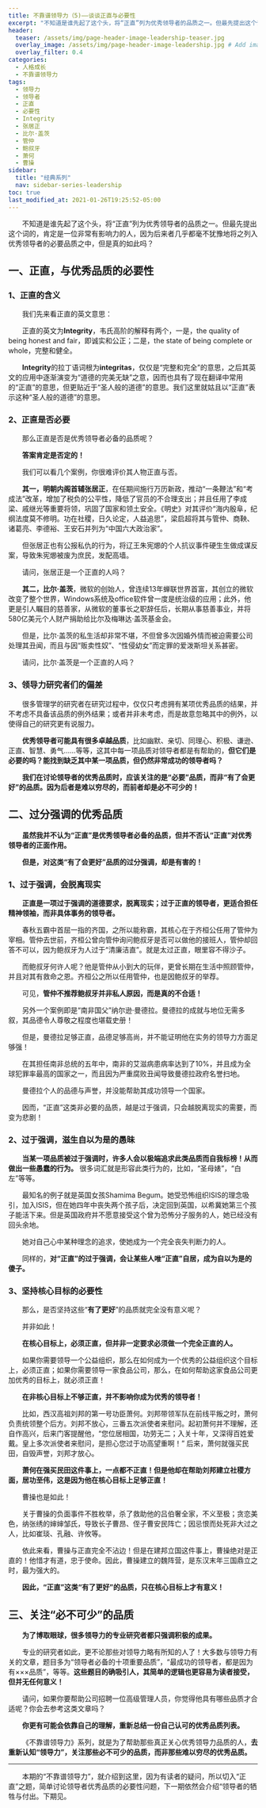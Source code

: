 ```yaml
---
title: 不靠谱领导力（5)——谈谈正直与必要性
excerpt: "不知道是谁先起了这个头，将“正直”列为优秀领导者的品质之一。但最先提出这个词的肯定是一位非常有影响力的人，因为后来者几乎都毫不犹豫地将之列入优秀领导者的必要品质之中，但是真的如此吗？"
header:
  teaser: /assets/img/page-header-image-leadership-teaser.jpg
  overlay_image: /assets/img/page-header-image-leadership.jpg # Add image post (optional)
  overlay_filter: 0.4
categories:
  - 人格成长
  - 不靠谱领导力
tags: 
  - 领导力
  - 领导者
  - 正直
  - 必要性
  - Integrity
  - 张居正
  - 比尔·盖茨
  - 管仲
  - 鲍叔牙
  - 萧何
  - 曹操
sidebar:
  title: "经典系列"
  nav: sidebar-series-leadership
toc: true
last_modified_at: 2021-01-26T19:25:52-05:00
---
```


&emsp;&emsp;不知道是谁先起了这个头，将“正直”列为优秀领导者的品质之一。但最先提出这个词的，肯定是一位非常有影响力的人，因为后来者几乎都毫不犹豫地将之列入优秀领导者的必要品质之中，但是真的如此吗？

## 一、正直，与优秀品质的必要性

### 1、正直的含义

&emsp;&emsp;我们先来看正直的英文意思：

&emsp;&emsp;正直的英文为**Integrity**，韦氏高阶的解释有两个，一是，the quality of being honest and fair，即诚实和公正；二是，the state of being complete or whole，完整和健全。

&emsp;&emsp;**Integrity**的拉丁语词根为**integritas**，仅仅是“完整和完全”的意思，之后其英文的应用中逐渐演变为“道德的完美无缺”之意，因而也具有了现在翻译中常用的“正直”的意思，但更贴近于“圣人般的道德”的意思。我们这里就姑且以“正直”表示这种“圣人般的道德”的意思。

### 2、正直是否必要

&emsp;&emsp;那么正直是否是优秀领导者必备的品质呢？

&emsp;&emsp;**答案肯定是否定的！**

&emsp;&emsp;我们可以看几个案例，你很难评价其人物正直与否。

&emsp;&emsp;**其一，明朝内阁首辅张居正**，在任期间施行万历新政，推动“一条鞭法”和“考成法”改革，增加了税负的公平性，降低了官员的不合理支出；并且任用了李成梁、戚继光等重要将领，巩固了国家和领土安全。《明史》对其评价“海内殷阜，纪纲法度莫不修明。功在社稷，日久论定，人益追思”，梁启超将其与管仲、商鞅、诸葛亮、李德裕、王安石并列为“中国六大政治家”。

&emsp;&emsp;但张居正也有公报私仇的行为，将辽王朱宪㸅的个人抗议事件硬生生做成谋反案，导致朱宪㸅被废为庶民，发配高墙。

&emsp;&emsp;请问，张居正是一个正直的人吗？

&emsp;&emsp;**其二，比尔·盖茨**，微软的创始人，曾连续13年蝉联世界首富，其创立的微软改变了整个世界，Windows系统及office软件曾一度是统治级的应用；此外，他更是引人瞩目的慈善家，从微软的董事长之职辞任后，长期从事慈善事业，并将580亿美元个人财产捐助给比尔及梅琳达·盖茨基金会。

&emsp;&emsp;但是，比尔·盖茨的私生活却非常不堪，不但曾多次因婚外情而被迫需要公司处理其丑闻，而且与因“贩卖性奴”、“性侵幼女”而定罪的爱泼斯坦关系甚密。

&emsp;&emsp;请问，比尔·盖茨是一个正直的人吗？

### 3、领导力研究者们的偏差

&emsp;&emsp;很多管理学的研究者在研究过程中，仅仅只考虑拥有某项优秀品质的结果，并不考虑不具备该品质的例外结果；或者并非未考虑，而是故意忽略其中的例外，以使得自己的研究更有说服力。

&emsp;&emsp;**优秀领导者可能具有很多卓越品质**，比如幽默、亲切、同理心、积极、谦逊、正直、智慧、勇气……等等，这其中每一项品质对领导者都是有帮助的，**但它们是必要的吗？能找到缺乏其中某一项品质，但仍然非常成功的领导者吗？**

&emsp;&emsp;**我们在讨论领导者的优秀品质时，应该关注的是“必要”品质，而非“有了会更好”的品质。因为后者是难以穷尽的，而前者却是必不可少的！**

## 二、过分强调的优秀品质

&emsp;&emsp;**虽然我并不认为“正直”是优秀领导者必备的品质，但并不否认“正直”对优秀领导者的正面作用。**

&emsp;&emsp;**但是，对这类“有了会更好”品质的过分强调，却是有害的！**

### 1、过于强调，会脱离现实

&emsp;&emsp;**正直是一项过于强调的道德要求，脱离现实；过于正直的领导者，更适合担任精神领袖，而非具体事务的领导者。**

&emsp;&emsp;春秋五霸中首屈一指的齐国，之所以能称霸，其核心在于齐桓公任用了管仲为宰相。管仲去世前，齐桓公曾向管仲询问鲍叔牙是否可以做他的接班人，管仲却回答不可以，因为鲍叔牙为人过于“清廉洁直”。就是太过正直，眼里容不得沙子。

&emsp;&emsp;而鲍叔牙何许人呢？他是管仲从小到大的玩伴，更曾长期在生活中照顾管仲，并且对其有救命之恩。齐桓公之所以任用管仲，也是因鲍叔牙的举荐。

&emsp;&emsp;可见，**管仲不推荐鲍叔牙并非私人原因，而是真的不合适！**

&emsp;&emsp;另外一个案例即是“南非国父”纳尔逊·曼德拉。曼德拉的成就与地位无需多叙，其品德令人尊敬之程度也堪载史册！

&emsp;&emsp;但是，曼德拉足够正直，品德足够高尚，并不能证明他在实务的领导力方面足够强！

&emsp;&emsp;在其担任南非总统的五年中，南非的艾滋病患病率达到了10%，并且成为全球犯罪率最高的国家之一，而且因为严重腐败丑闻导致曼德拉政府名誉扫地。

&emsp;&emsp;曼德拉个人的品德与声誉，并没能帮助其成功领导一个国家。

&emsp;&emsp;因而，“正直”这类非必要的品质，越是过于强调，只会越脱离现实的需要，而变为悲剧！

### 2、过于强调，滋生自以为是的愚昧

&emsp;&emsp;**当某一项品质被过于强调时，许多人会以极端追求此类品质而自我标榜！从而做出一些愚蠢的行为。** 很多词汇就是形容此类行为的，比如，“圣母婊”，“白左”等等。

&emsp;&emsp;最知名的例子就是英国女孩Shamima Begum。她受恐怖组织ISIS的理念吸引，加入ISIS，但在她四年中丧失两个孩子后，决定回到英国，以希冀她第三个孩子能活下来。但是英国政府并不愿意接受这个曾为恐怖分子服务的人，她已经没有回头余地。

&emsp;&emsp;她对自己心中某种理念的追求，使她成为一个完全丧失判断力的人。

&emsp;&emsp;同样的，**对“正直”的过于强调，会让某些人唯“正直”自居，成为自以为是的傻子。**

### 3、坚持核心目标的必要性

&emsp;&emsp;那么，是否坚持这些“**有了更好**”的品质就完全没有意义呢？

&emsp;&emsp;并非如此！

&emsp;&emsp;**在核心目标上，必须正直，但并非一定要求必须做一个完全正直的人。**

&emsp;&emsp;如果你需要领导一个公益组织，那么在如何成为一个优秀的公益组织这个目标上，必须正直；如果你需要领导一家食品公司，那么，在如何帮助这家食品公司更加优秀的目标上，就必须正直！

&emsp;&emsp;**在非核心目标上不够正直，并不影响你成为优秀的领导者！**

&emsp;&emsp;比如，西汉高祖刘邦的第一号功臣萧何。刘邦带领军队在前线平叛之时，萧何负责统领整个后方。刘邦不放心，三番五次派使者来慰问。起初萧何并不理解，还自作高兴，后来门客提醒他，“您位居相国，功劳无二；入关十年，又深得百姓爱戴。皇上多次派使者来慰问，是担心您过于功高望重啊！” 后来，萧何就强买民田，自毁声誉，刘邦才放心。

&emsp;&emsp;**萧何在强买民田这件事上，一点都不正直！但是他却在帮助刘邦建立社稷方面，居功至伟，这是因为他在核心目标上足够正直！**

&emsp;&emsp;曹操也是如此！

&emsp;&emsp;关于曹操的负面事件不胜枚举，杀了救助他的吕伯奢全家，不义至极；贪恋美色，纳张绣的婶婶邹氏，导致长子曹昂、侄子曹安民阵亡；因忌恨而处死非大过之人，比如崔琰、孔融、许攸等。

&emsp;&emsp;依此来看，曹操与正直完全不沾边！但是在建邦立国这件事上，曹操绝对是正直的！他惜才有道，忠于使命。因此，曹操建立的魏阵营，是东汉末年三国鼎立之时，最为强大的。

&emsp;&emsp;**因此，“正直”这类“有了更好”的品质，只在核心目标上才有意义！**

## 三、关注“必不可少”的品质

&emsp;&emsp;**为了博取眼球，很多领导力的专业研究者都只强调积极的成果。**

&emsp;&emsp;专业的研究者如此，更不论那些对领导力略有所知的人了！大多数与领导力有关的文章，题目多为“领导者必备的十项重要品质”，“最成功的领导者，都是因为有×××品质”，等等。**这些题目的确吸引人，其简单的逻辑也更容易为读者接受，但并无任何意义！**

&emsp;&emsp;请问，如果你要帮助公司招聘一位高级管理人员，你觉得他具有哪些品质才合适呢？你会去参考这类文章吗？

&emsp;&emsp;**你更有可能会依靠自己的理解，重新总结一份自己认可的优秀品质列表。**

&emsp;&emsp;《不靠谱领导力》系列，就是为了帮助那些真正关心优秀领导力品质的人，**去重新认知“领导力”，关注那些必不可少的品质，而非那些难以穷尽的优秀品质。**

---

&emsp;&emsp;本期的“不靠谱领导力”，就介绍到这里，因为有读者的疑问，所以切入“正直”之题，简单讨论领导者优秀品质的必要性问题，下一期依然会介绍“领导者的牺牲与付出。下期见。
